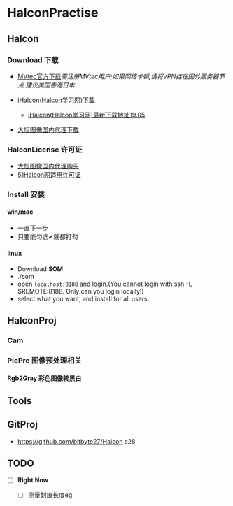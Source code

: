 # HalconPractise

## Halcon
### Download 下载

- [MVtec官方下载](https://www.mvtec.com/download/halcon/)*需注册MVtec用户;如果网络卡顿,请将VPN挂在国外服务器节点.建议美国香港日本*

- [iHalcon(Halcon学习网)下载](http://www.ihalcon.com/read-7605-1.html)
   - [iHalcon(Halcon学习网)最新下载地址19.05](http://www.ihalcon.com/read-11123.html)
- [大恒图像国内代理下载](http://www.daheng-imaging.com)

### HalconLicense 许可证

- [大恒图像国内代理购买](http://www.daheng-imaging.com)
- [51Halcon网适用许可证](https://www.51halcon.com/thread-387-1-1.html)

### Install 安装
#### win/mac
- 一直下一步
- 只要能勾选✔就都打勾
#### linux
- Download __SOM__
- ./som
- open `localhost:8188` and login.(You cannot login with ssh -L $REMOTE:8188. Only can you login locally!)
- select what you want, and install for all users.

## HalconProj
### Cam

### PicPre 图像预处理相关
#### Rgb2Gray 彩色图像转黑白

## Tools

## GitProj
- https://github.com/bitbyte27/Halcon s28


## TODO

- [ ] **Right Now**
  - [ ] 测量划痕长度eg

